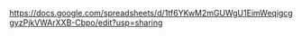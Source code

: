 https://docs.google.com/spreadsheets/d/1tf6YKwM2mGUWgU1EimWeqigcggyzPjkVWArXXB-Cbpo/edit?usp=sharing
